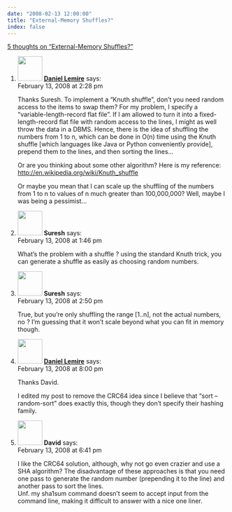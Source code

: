 ```yaml
---
date: "2008-02-13 12:00:00"
title: "External-Memory Shuffles?"
index: false
---
```


[5 thoughts on &ldquo;External-Memory Shuffles?&rdquo;](/lemire/blog/2008/02-13-external-memory-shuffles)

<ol class="comment-list">
<li id="comment-49731" class="comment even thread-even depth-1">
<div class="comment-author vcard">
<img alt src="https://secure.gravatar.com/avatar/6518c23aacab4c42dd2c5b9b57b79fb5?s=56&#038;d=mm&#038;r=g" srcset="https://secure.gravatar.com/avatar/6518c23aacab4c42dd2c5b9b57b79fb5?s=112&#038;d=mm&#038;r=g 2x" class="avatar avatar-56 photo" height="56" width="56" decoding="async" /> <b class="fn"><a href="https://lemire.me/blog/" class="url" rel="ugc">Daniel Lemire</a></b> <span class="says">says:</span> </div>
<div class="comment-metadata"><time datetime="2008-02-13T14:28:59+00:00">February 13, 2008 at 2:28 pm</time></a> </div>
<div class="comment-content">
<p>Thanks Suresh. To implement a &ldquo;Knuth shuffle&rdquo;, don&rsquo;t you need random access to the items to swap them? For my problem, I specify a &ldquo;variable-length-record flat file&rdquo;. If I am allowed to turn it into a fixed-length-record flat file with random access to the lines, I might as well throw the data in a DBMS. Hence, there is the idea of shuffling the numbers from 1 to n, which can be done in O(n) time using the Knuth shuffle [which languages like Java or Python conveniently provide], prepend them to the lines, and then sorting the lines&#8230;</p>
<p>Or are you thinking about some other algorithm? Here is my reference:<br/>
<a href="https://en.wikipedia.org/wiki/Knuth_shuffle" rel="nofollow ugc">http://en.wikipedia.org/wiki/Knuth_shuffle</a></p>
<p>Or maybe you mean that I can scale up the shuffling of the numbers from 1 to n to values of n much greater than 100,000,000? Well, maybe I was being a pessimist&#8230;</p>
</div>
</li>
<li id="comment-49730" class="comment odd alt thread-odd thread-alt depth-1">
<div class="comment-author vcard">
<img alt src="https://secure.gravatar.com/avatar/6537c0a681d22d4a3f7bf4ce7d209a0f?s=56&#038;d=mm&#038;r=g" srcset="https://secure.gravatar.com/avatar/6537c0a681d22d4a3f7bf4ce7d209a0f?s=112&#038;d=mm&#038;r=g 2x" class="avatar avatar-56 photo" height="56" width="56" decoding="async" /> <b class="fn">Suresh</b> <span class="says">says:</span> </div>
<div class="comment-metadata"><time datetime="2008-02-13T13:46:59+00:00">February 13, 2008 at 1:46 pm</time></a> </div>
<div class="comment-content">
<p>What&rsquo;s the problem with a shuffle ? using the standard Knuth trick, you can generate a shuffle as easily as choosing random numbers.</p>
</div>
</li>
<li id="comment-49732" class="comment even thread-even depth-1">
<div class="comment-author vcard">
<img alt src="https://secure.gravatar.com/avatar/6537c0a681d22d4a3f7bf4ce7d209a0f?s=56&#038;d=mm&#038;r=g" srcset="https://secure.gravatar.com/avatar/6537c0a681d22d4a3f7bf4ce7d209a0f?s=112&#038;d=mm&#038;r=g 2x" class="avatar avatar-56 photo" height="56" width="56" loading="lazy" decoding="async" /> <b class="fn">Suresh</b> <span class="says">says:</span> </div>
<div class="comment-metadata"><time datetime="2008-02-13T14:50:12+00:00">February 13, 2008 at 2:50 pm</time></a> </div>
<div class="comment-content">
<p>True, but you&rsquo;re only shuffling the range [1..n], not the actual numbers, no ? I&rsquo;m guessing that it won&rsquo;t scale beyond what you can fit in memory though.</p>
</div>
</li>
<li id="comment-49734" class="comment odd alt thread-odd thread-alt depth-1">
<div class="comment-author vcard">
<img alt src="https://secure.gravatar.com/avatar/6518c23aacab4c42dd2c5b9b57b79fb5?s=56&#038;d=mm&#038;r=g" srcset="https://secure.gravatar.com/avatar/6518c23aacab4c42dd2c5b9b57b79fb5?s=112&#038;d=mm&#038;r=g 2x" class="avatar avatar-56 photo" height="56" width="56" loading="lazy" decoding="async" /> <b class="fn"><a href="https://lemire.me/blog/" class="url" rel="ugc">Daniel Lemire</a></b> <span class="says">says:</span> </div>
<div class="comment-metadata"><time datetime="2008-02-13T20:00:28+00:00">February 13, 2008 at 8:00 pm</time></a> </div>
<div class="comment-content">
<p>Thanks David.</p>
<p>I edited my post to remove the CRC64 idea since I believe that &ldquo;sort &#8211;random-sort&rdquo; does exactly this, though they don&rsquo;t specify their hashing family.</p>
</div>
</li>
<li id="comment-49733" class="comment even thread-even depth-1">
<div class="comment-author vcard">
<img alt src="https://secure.gravatar.com/avatar/750c7048160ad762711e0c0971ad9adb?s=56&#038;d=mm&#038;r=g" srcset="https://secure.gravatar.com/avatar/750c7048160ad762711e0c0971ad9adb?s=112&#038;d=mm&#038;r=g 2x" class="avatar avatar-56 photo" height="56" width="56" loading="lazy" decoding="async" /> <b class="fn">David</b> <span class="says">says:</span> </div>
<div class="comment-metadata"><time datetime="2008-02-13T18:41:35+00:00">February 13, 2008 at 6:41 pm</time></a> </div>
<div class="comment-content">
<p>I like the CRC64 solution, although, why not go even crazier and use a SHA algorithm? The disadvantage of these approaches is that you need one pass to generate the random number (prepending it to the line) and another pass to sort the lines.<br/>
Unf. my sha1sum command doesn&rsquo;t seem to accept input from the command line, making it difficult to answer with a nice one liner.</p>
</div>
</li>
</ol>
